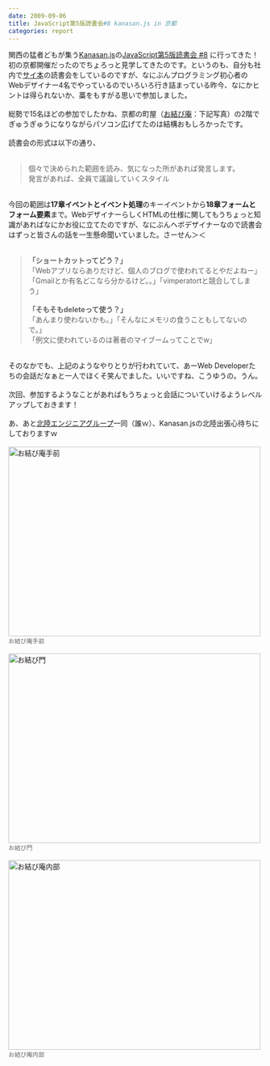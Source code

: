 ```yaml
---
date: 2009-09-06
title: JavaScript第5版読書会#8 kanasan.js in 京都　
categories: report
---
```

関西の猛者どもが集う<a href="http://sites.google.com/site/kanasanjs/">Kanasan.js</a>の<a href="http://sites.google.com/site/kanasanjs/javascript-5edition-reading-8">JavaScript第5版読書会 #8</a> に行ってきた！初の京都開催だったのでちょろっと見学してきたのです。というのも、自分も社内で<a href="http://www.amazon.co.jp/gp/product/4873113296?ie=UTF8&amp;tag=warikiru-22&amp;linkCode=as2&amp;camp=247&amp;creative=7399&amp;creativeASIN=4873113296">サイ本</a>の読書会をしているのですが、なにぶんプログラミング初心者のWebデザイナー4名でやっているのでいろいろ行き詰まっている昨今、なにかヒントは得られないか、藁をもすがる思いで参加しました。<br /><br />総勢で15名ほどの参加でしたかね、京都の町屋（<a href="http://homes-vi.com/work/omusubian.html">お結び庵</a>：下記写真）の2階でぎゅうぎゅうになりながらパソコン広げてたのは結構おもしろかったです。<br /><br />読書会の形式は以下の通り、<br /><br /><span class="status-body"><span id="msgtxt3793244570" class="msgtxt ja"></span></span><blockquote><span class="status-body"><span id="msgtxt3793244570" class="msgtxt ja">個々で決められた範囲を読み、気になった所があれば発言します。<br />発言があれば、全員で議論していくスタイル</span></span></blockquote><br />今回の範囲は<span style="font-weight: bold;">17章イベントとイベント処理</span>のキーイベントから<span style="font-weight: bold;">18章フォームとフォーム要素</span>まで。WebデザイナーらしくHTMLの仕様に関してもうちょっと知識があればなにかお役に立てたのですが、なにぶんヘボデザイナーなので読書会はずっと皆さんの話を一生懸命聞いていました。さーせん＞＜<br /><br /><blockquote><span style="font-weight: bold;">「ショートカットってどう？」</span><br />「Webアプリならありだけど、個人のブログで使われてるとやだよねー」<br />「Gmailとか有名どこなら分かるけど。。」「vimperatortと競合してしまう」<br /><br /><span style="font-weight: bold;">「そもそもdeleteって使う？」</span><br />「あんまり使わないかも。」「そんなにメモリの食うこともしてないので。」<br />「例文に使われているのは著者のマイブームってことでw」</blockquote><br />そのなかでも、上記のようなやりとりが行われていて、あーWeb Developerたちの会話だなぁと一人でほくそ笑んでました。いいですね、こうゆうの。うん。<br /><br />次回、参加するようなことがあればもうちょっと会話についていけるようレベルアップしておきます！<br /><br />あ、あと<a href="http://groups.google.com/group/hokuriku_engineer?hl=ja">北陸エンジニアグループ</a>一同（誰ｗ）、Kanasan.jsの北陸出張心待ちにしておりますｗ<br /><br /><a href="http://www.flickr.com/photos/t32k/3893069534/" title="お結び庵手前 by t32k, on Flickr"><img src="http://farm3.static.flickr.com/2664/3893069534_7705e4f14b.jpg" alt="お結び庵手前" height="375" width="500" /></a><br /><span style="color: rgb(102, 102, 102);font-size:85%;" >お結び庵手前</span><br /><br /><a href="http://www.flickr.com/photos/t32k/3893069304/" title="お結び門 by t32k, on Flickr"><img src="http://farm3.static.flickr.com/2657/3893069304_b21f72ace3.jpg" alt="お結び門" height="375" width="500" /></a><br /><span style="color: rgb(102, 102, 102);font-size:85%;" >お結び門</span><br /><br /><a href="http://www.flickr.com/photos/t32k/3893069890/" title="お結び庵内部 by t32k, on Flickr"><img src="http://farm4.static.flickr.com/3430/3893069890_b8dacf6118.jpg" alt="お結び庵内部" height="375" width="500" /></a><br /><span style="color: rgb(102, 102, 102);font-size:85%;" >お結び庵内部</span>
